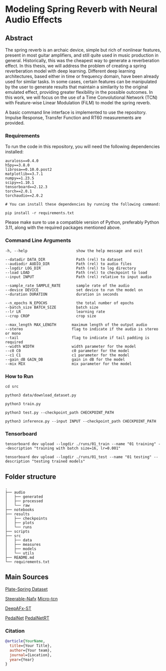 # Modeling Spring Reverb with Neural Audio Effects

## Abstract

The spring reverb is an archaic device, simple but rich of nonlinear features, present in most guitar amplifiers, and still quite used in music production in general. Historically, this was the cheapest way to generate a reverberation effect. In this thesis, we will address the problem of creating a spring reverberation model with deep learning.
Different deep learning architectures, based either in time or frequency domain, have been already used for similar tasks. In some cases, certain features can be manipulated by the user to generate results that maintain a similarity to the original emulated effect, providing greater flexibility in the possible outcomes. In this work, we will focus on the use of a Time Convolutional Network (TCN) with Feature-wise Linear Modulation (FiLM) to model the spring reverb.

A basic command line interface is implemented to use the repository. Impulse Response, Transfer Function and RT60 measurements are provided.

### Requirements

To run the code in this repository, you will need the following dependencies installed:

```terminal
auraloss==0.4.0
h5py==3.8.0
librosa==0.10.0.post2
matplotlib==3.7.1
numpy==1.23.5
scipy==1.10.1
tensorboard==2.12.3
torch==2.0.1
torchaudio==2.0.2

# You can install these dependencies by running the following command:

pip install -r requirements.txt
```

Please make sure to use a compatible version of Python, preferably Python 3.11, along with the required packages mentioned above.

### Command Line Arguments

```terminal
-h, --help                      show the help message and exit

--datadir DATA_DIR              Path (rel) to dataset
--audiodir AUDIO_DIR            Path (rel) to audio files
--logdir LOG_DIR                Path (rel) to log directory
--load LOAD                     Path (rel) to checkpoint to load
--input INPUT                   Path (rel) relative to input audio

--sample_rate SAMPLE_RATE       sample rate of the audio
--device DEVICE                 set device to run the model on
--duration DURATION             duration in seconds

--n_epochs N_EPOCHS             the total number of epochs
--batch_size BATCH_SIZE         batch size
--lr LR                         learning rate
--crop CROP                     crop size

--max_length MAX_LENGTH       maximum length of the output audio
--stereo                      flag to indicate if the audio is stereo or mono
--tail                        flag to indicate if tail padding is required
--width WIDTH                 width parameter for the model
--c0 C0                       c0 parameter for the model
--c1 C1                       c1 parameter for the model
--gain_dB GAIN_DB             gain in dB for the model
--mix MIX                     mix parameter for the model
```

### How to Run

```terminal
cd src

python3 data/download_dataset.py

python3 train.py

python3 test.py --checkpoint_path CHECKPOINT_PATH

python3 inference.py --input INPUT --checkpoint_path CHECKPOINT_PATH
```

### Tensorboard

```terminal
tensorboard dev upload --logdir ./runs/01_train --name "01 training" --description "training with batch size=16, lr=0.001"
```

```terminal
tensorboard dev upload --logdir ./runs/01_test --name "01 testing" --description "testing trained models"
```

## Folder structure

```terminal
.
├── audio
│   ├── generated
│   ├── processed
│   └── raw
├── notebooks
├── results
│   ├── checkpoints
│   ├── plots
│   └── runs
├── scripts
├── src
│   ├── data
│   ├── measures
│   ├── models
│   └── utils
├── README.md
└── requirements.txt
```

## Main Sources

[Plate-Spring Dataset](https://zenodo.org/record/3746119)

[Steerable-Nafx](https://github.com/csteinmetz1/steerable-nafx)
[Micro-tcn](https://github.com/csteinmetz1/micro-tcn.git)

[DeepAFx-ST](https://github.com/adobe-research/DeepAFx-ST#style-evaluation)

[PedalNet](https://github.com/teddykoker/pedalnet)
[PedalNetRT](https://github.com/GuitarML/PedalNetRT)

### Citation

```bibtex
@article{YourName,
  title={Your Title},
  author={Your team},
  journal={Location},
  year={Year}
}
```  
